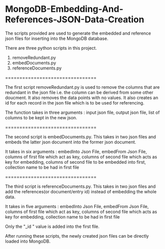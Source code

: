 # MongoDB-Embedding-And-References-JSON-Data-Creation
The scripts provided are used to generate the embedded and reference json files for inserting into the MongoDB database.


There are three python scripts in this project.

1. removeRedundant.py
2. embedDocuments.py
3. referenceDocuments.py

================================

The first script removeRedundant.py is used to remove the columns that are redundant in the json file i.e. the column can be derived from some other doucment. It also removes the data points with no values. It also creates an id for each record in the json file which is to be used for referencing.

The function takes in three arguments : input json file, output json file, list of columns to be kept in the new json.

================================

The second script is embedDocuments.py. This takes in two json files and embeds the latter json document into the former json document. 

It takes in six arguments : embedInto Json File, embedFrom Json File, columns of first file which act as key, columns of second file which acts as key for embedding, columns of second file to be embedded into first, collection name to be had in first file

================================

The third script is referenceDocuments.py. This takes in two json files and add the references(or document/entry id) instead of embedding the whole data.

It takes in five arguments : embedInto Json File, embedFrom Json File, columns of first file which act as key, columns of second file which acts as key for embedding, collection name to be had in first file

Only the "\_id " value is added into the first file.

After running these scripts, the newly created json files can be directly loaded into MongoDB.

